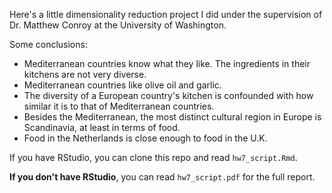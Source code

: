 Here's a little dimensionality reduction project I did under the supervision of Dr. Matthew Conroy at the University of Washington.

Some conclusions:
* Mediterranean countries know what they like. The ingredients in their kitchens are not very diverse.
* Mediterranean countries like olive oil and garlic.
* The diversity of a European country's kitchen is confounded with how similar it is to that of Mediterranean countries.
* Besides the Mediterranean, the most distinct cultural region in Europe is Scandinavia, at least in terms of food.
* Food in the Netherlands is close enough to food in the U.K.

If you have RStudio, you can clone this repo and read `hw7_script.Rmd`.

**If you don't have RStudio**, you can read `hw7_script.pdf` for the full report.